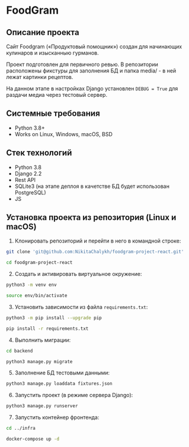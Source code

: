 FoodGram
=====

Описание проекта
----------
Cайт Foodgram («Продуктовый помощник») создан для начинающих кулинаров и изысканныю гурманов.

Проект подготовлен для первичного ревью. В репозитории расположены
фикстуры для заполнения БД и папка media/ - в ней лежат картинки рецептов.

На данном этапе в настройках Django установлен ```DEBUG = True``` для раздачи медиа через тестовый сервер.

Системные требования
----------
* Python 3.8+
* Works on Linux, Windows, macOS, BSD

Стек технологий
----------
* Python 3.8
* Django 2.2
* Rest API
* SQLite3 (на этапе деплоя в качетстве БД будет использован PostgreSQL)
* JS

Установка проекта из репозитория (Linux и macOS)
----------

1. Клонировать репозиторий и перейти в него в командной строке:
```bash
git clone 'git@github.com:NikitaChalykh/foodgram-project-react.git'

cd foodgram-project-react
```
2. Cоздать и активировать виртуальное окружение:
```bash
python3 -m venv env

source env/bin/activate
```
3. Установить зависимости из файла ```requirements.txt```:
```bash
python3 -m pip install --upgrade pip

pip install -r requirements.txt
```
4. Выполнить миграции:
```bash
cd backend

python3 manage.py migrate
```
5. Заполнение БД тестовыми данными:
```bash
python3 manage.py loaddata fixtures.json
```
6. Запустить проект (в режиме сервера Django):
```bash
python3 manage.py runserver
```
7. Запустить контейнер фронтенда:
```bash
cd ../infra

docker-compose up -d
```
